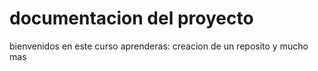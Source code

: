 # documentacion del proyecto 
bienvenidos
en este curso aprenderas:
creacion de un reposito y mucho mas 